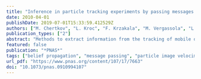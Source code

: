 ```yaml
---
title: "Inference in particle tracking experiments by passing messages between images"
date: 2010-04-01
publishDate: 2019-07-01T15:33:59.412529Z
authors: ["M. Chertkov", "L. Kroc", "F. Krzakala", "M. Vergassola", "L. Zdeborová"]
publication_types: ["2"]
abstract: "Methods to extract information from the tracking of mobile objects/particles have broad interest in biological and physical sciences. Techniques based on simple criteria of proximity in time-consecutive snapshots are useful to identify the trajectories of the particles. However, they become problematic as the motility and/or the density of the particles increases due to uncertainties on the trajectories that particles followed during the images’ acquisition time. Here, we report an efficient method for learning parameters of the dynamics of the particles from their positions in time-consecutive images. Our algorithm belongs to the class of message-passing algorithms, known in computer science, information theory, and statistical physics as belief propagation (BP). The algorithm is distributed, thus allowing parallel implementation suitable for computations on multiple machines without significant intermachine overhead. We test our method on the model example of particle tracking in turbulent flows, which is particularly challenging due to the strong transport that those flows produce. Our numerical experiments show that the BP algorithm compares in quality with exact Markov Chain Monte Carlo algorithms, yet BP is far superior in speed. We also suggest and analyze a random distance model that provides theoretical justification for BP accuracy. Methods developed here systematically formulate the problem of particle tracking and provide fast and reliable tools for the model’s extensive range of applications."
featured: false
publication: "*PNAS*"
tags: ["belief propagation", "message passing", "particle image velocimetry", "statistical inference", "turbulence"]
url_pdf: "https://www.pnas.org/content/107/17/7663"
doi: "10.1073/pnas.0910994107"
---
```


